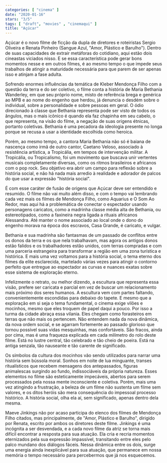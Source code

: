 ```yaml
---
categories: [ "cinema" ]
date: "2020-01-16"
stars: "3/5"
tags: [ "draft", "movies" , "cinemaqui" ]
title: "Açúcar"
---
```

Açúcar é o novo filme de ficção da dupla de diretores e roteiristas
Sergio Oliveira e Renata Pinheiro (Sangue Azul, "Amor, Plástico e
Barulho"). Dentro de suas capacidades de extrair metáforas do cotidiano,
aqui estão dois cineastas viciados nisso. E se essa característica
pode gerar bons momentos nesse e em outros filmes, é ao mesmo tempo o
que impede seus trabalhos de atingir a maturidade necessária para que
parem de ser apenas isso e atinjam a fase adulta.

Sofrendo enormes influências da temática de Kleber Mendonça Filho
com a questão da terra e do ser coletivo, o filme conta a história de
Maria Bethania Wanderley, em que seu próprio nome, misto de referência
brega e genérica ao MPB e ao nome do engenho que herdou, já denuncia
o desdém sobre o individual, sobre a personalidade e sobre pessoas
em geral. O ódio direcionado à classe que Bethania representa pode
ser visto de todos os ângulos, mas o mais icônico é quando ela faz
chapinha em seu cabelo, o que representa, na visão do filme, a negação
de suas origens étnicas, portanto coletivas. Bethania é uma pecadora
da ideologia presente no longa porque se recusa a usar a identidade
escolhida como heroica.

Porém, ao mesmo tempo, a cantora Maria Bethania não só é baiana
de nascença como irmã de outro cantor, Caetano Veloso, associado
à resistência artística, a Tropicália, em tempos de intervenção
militar. A Tropicália, ou Tropicalismo, foi um movimento que buscava unir
vertentes musicais completamente diversas, como os ritmos brasileiros e
africanos com o pop rock. Seu objetivo era abrir um campo para reflexão
sobre a história social, e não há nada mais arredio à realidade e
adorador de palcos do que usar a expressão "história social".

É com esse caráter de fusão de origens que Açúcar deve ser entendido
e resumido. O filme não vai muito além disso, e com o tempo vai
lembrando cada vez mais os filmes de Mendonça Filho, como Aquarius e O
Som Ao Redor, mas aqui há a problemática de conectar o espectador usando
personagens caricatos, como a madrinha classe média alta de Bethania,
ou estereotipados, como a faxineira negra ligada a rituais africanos
Alessandra. Até manter o nome associado ao local onde o dono do engenho
morava na época dos escravos, Casa Grande, é caricato, e vulgar.

Bethania e sua madrinha são fantasmas de um passado de conflitos entre
os donos da terra e os que nela trabalhavam, mas agora os antigos donos
estão falidos e os trabalhadores estão unidos, com terras compradas
e com uma parceria estrangeira para transformar a região em uma zona
turística e histórica. E mais uma vez voltamos para a história social,
o tema eterno dos filmes da elite esclarecida, martelado várias vezes
para atingir o contorno perfeito que entregue ao espectador as curvas
e nuances exatas sobre esse sistema de exploração eterno.

Infelizmente o retrato, ou melhor dizendo, a escultura que representa essa
visão, prefere ser caricata e parcial em vez de buscar um relacionamento
mais próximo dos seres humanos. A escultura vem com partes faltando,
convenientemente escondidas para debaixo do tapete. E mesmo que a
exploração em si seja o tema fundamental, o cinema exige vilões e
mocinhos, mesmo que eles troquem de papel daqui a pouco. Por isso a
turma da cidade abraça essa vilania. Eles chegam como forasteiros em
terras que não mais os pertencem. Não entendem nada da nova dinâmica,
da nova ordem social, e se agarram fortemente ao passado glorioso que
tornou possível suas vidas mesquinhas, mas confortáveis. São fracos,
ainda por cima, mas é uma fraqueza explicada em cada milímetro do
rolo deste filme. Está no lustre central, tão celebrado e tão cheio
de poeira. Está na antiga senzala, tão nauseante e tão carente de
significado.

Os símbolos da cultura dos mocinhos vão sendo utilizados para narrar
uma história sem bússola moral. Sonhos em noite de lua minguante,
transes ritualísticos que recebem mensagens dos antepassados, figuras
animalescas surgindo ao fundo, indissociáveis da própria natureza. Esses
elementos no filme são esteticamente impecáveis, abertos para serem
processados pela nossa mente inconsciente e coletiva. Porém, mais uma
vez atingindo a frustração, a beleza de um filme não sustenta um filme
sem valores, e os ditos heróis são mera consequência do impessoal
processo histórico. A história social, olha ela aí, sem significado,
apenas dentro dela mesma.

Maeve Jinkings não por acaso participa do elenco dos filmes de Mendonça
Filho citados, mas principalmente, de "Amor, Plástico e Barulho",
dirigido por Renata, escrito por ambos os diretores deste filme. Jinkings
é uma incógnita a ser desvendada, e a cada novo filme da atriz se torna
mais difícil encontrar a resposta para sua atuação. Ela cria e recria
momentos eternizados pela sua expressão impassível, transitando entre
eles pelo palco mundano dos diálogos fáceis. Nessa dinâmica entre
os dois, surge uma energia ainda inexplicável para sua atuação,
que permanece em nossa memória o tempo necessário para percebermos
que já nos esquecemos.

